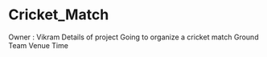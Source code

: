 # Cricket_Match
Owner  : Vikram
Details of project
Going to organize a cricket match
Ground
Team
Venue
Time
